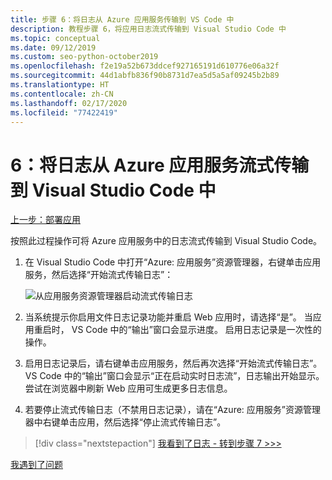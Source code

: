```yaml
---
title: 步骤 6：将日志从 Azure 应用服务传输到 VS Code 中
description: 教程步骤 6，将应用日志流式传输到 Visual Studio Code 中
ms.topic: conceptual
ms.date: 09/12/2019
ms.custom: seo-python-october2019
ms.openlocfilehash: f2e19a52b673ddcef927165191d610776e06a32f
ms.sourcegitcommit: 44d1abfb836f90b8731d7ea5d5a5af09245b2b89
ms.translationtype: HT
ms.contentlocale: zh-CN
ms.lasthandoff: 02/17/2020
ms.locfileid: "77422419"
---
```

# <a name="6-stream-logs-from-azure-app-service-into-visual-studio-code"></a>6：将日志从 Azure 应用服务流式传输到 Visual Studio Code 中

[上一步：部署应用](tutorial-deploy-app-service-on-linux-05.md)

按照此过程操作可将 Azure 应用服务中的日志流式传输到 Visual Studio Code。

1. 在 Visual Studio Code 中打开“Azure:  应用服务”资源管理器，右键单击应用服务，然后选择“开始流式传输日志”： 

   ![从应用服务资源管理器启动流式传输日志](media/deploy-azure/start-streaming-logs-in-visual-studio-code.png)

1. 当系统提示你启用文件日志记录功能并重启 Web 应用时，请选择“是”。  当应用重启时，  VS Code 中的“输出”窗口会显示进度。 启用日志记录是一次性的操作。

1. 启用日志记录后，请右键单击应用服务，然后再次选择“开始流式传输日志”。   VS Code 中的“输出”窗口会显示“正在启动实时日志流”，日志输出开始显示。 尝试在浏览器中刷新 Web 应用可生成更多日志信息。

1. 若要停止流式传输日志（不禁用日志记录），请在“Azure:  应用服务”资源管理器中右键单击应用，然后选择“停止流式传输日志”。 

> [!div class="nextstepaction"]
> [我看到了日志 - 转到步骤 7 >>>](tutorial-deploy-app-service-on-linux-07.md)

[我遇到了问题](https://www.research.net/r/PWZWZ52?tutorial=vscode-appservice-python&step=06-stream-logs)
